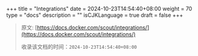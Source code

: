 +++
title = "Integrations"
date = 2024-10-23T14:54:40+08:00
weight = 70
type = "docs"
description = ""
isCJKLanguage = true
draft = false
+++

> 原文: [https://docs.docker.com/scout/integrations/](https://docs.docker.com/scout/integrations/)
>
> 收录该文档的时间：`2024-10-23T14:54:40+08:00`

